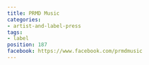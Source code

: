 ```yaml
---
title: PRMD Music
categories:
- artist-and-label-press
tags:
- label
position: 187
facebook: https://www.facebook.com/prmdmusic
---
```


